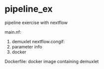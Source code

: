 # pipeline_ex
pipeline exercise with nextflow 

main.nf:
  1. demuxlet
nextflow.congif:
  1. parameter info
  2. docker

Dockerfile: docker image containing demuxlet
